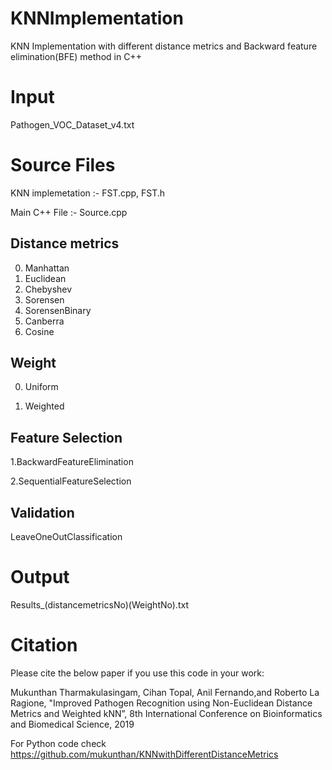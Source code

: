 # KNNImplementation
KNN Implementation with different distance metrics and Backward feature elimination(BFE) method in C++

# Input
Pathogen_VOC_Dataset_v4.txt

# Source Files

KNN implemetation :- FST.cpp, FST.h

Main C++ File :- Source.cpp

## Distance metrics

0. Manhattan
1. Euclidean
2. Chebyshev
3. Sorensen
4. SorensenBinary
5. Canberra
6. Cosine

## Weight

0. Uniform

1. Weighted

## Feature Selection

1.BackwardFeatureElimination

2.SequentialFeatureSelection

## Validation

LeaveOneOutClassification


# Output

Results_(distancemetricsNo)(WeightNo).txt


# Citation

Please cite the below paper if you use this code in your work:

Mukunthan Tharmakulasingam, Cihan Topal, Anil Fernando,and Roberto La Ragione, "Improved Pathogen Recognition using Non-Euclidean Distance Metrics and Weighted kNN”, 8th International Conference on Bioinformatics and Biomedical Science, 2019

For Python code check
https://github.com/mukunthan/KNNwithDifferentDistanceMetrics
